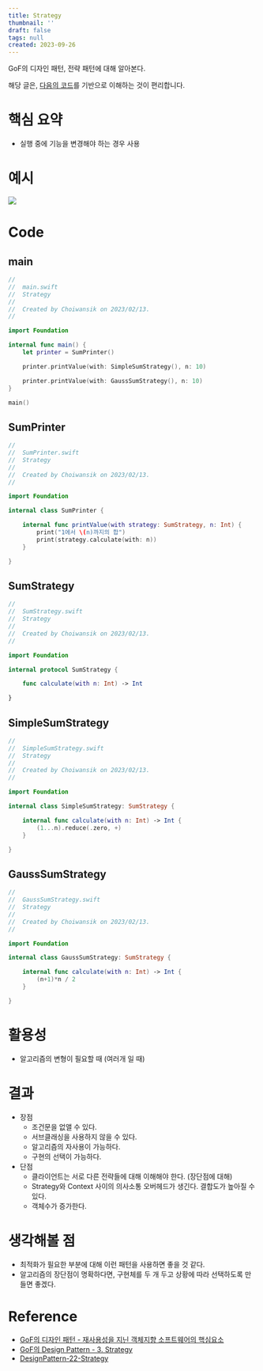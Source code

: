 ```yaml
---
title: Strategy
thumbnail: ''
draft: false
tags: null
created: 2023-09-26
---
```


GoF의 디자인 패턴, 전략 패턴에 대해 알아본다.

해당 글은, [다음의 코드](https://github.com/wansook0316/DesignPattern-21-Strategy)를 기반으로 이해하는 것이 편리합니다.

# 핵심 요약

* 실행 중에 기능을 변경해야 하는 경우 사용

# 예시

![](DesignPattern_23_Strategy_0.png)

# Code

## main

````swift
//
//  main.swift
//  Strategy
//
//  Created by Choiwansik on 2023/02/13.
//

import Foundation

internal func main() {
    let printer = SumPrinter()

    printer.printValue(with: SimpleSumStrategy(), n: 10)

    printer.printValue(with: GaussSumStrategy(), n: 10)
}

main()


````

## SumPrinter

````swift
//
//  SumPrinter.swift
//  Strategy
//
//  Created by Choiwansik on 2023/02/13.
//

import Foundation

internal class SumPrinter {

    internal func printValue(with strategy: SumStrategy, n: Int) {
        print("1에서 \(n)까지의 합")
        print(strategy.calculate(with: n))
    }

}

````

## SumStrategy

````swift
//
//  SumStrategy.swift
//  Strategy
//
//  Created by Choiwansik on 2023/02/13.
//

import Foundation

internal protocol SumStrategy {

    func calculate(with n: Int) -> Int

}

````

## SimpleSumStrategy

````swift
//
//  SimpleSumStrategy.swift
//  Strategy
//
//  Created by Choiwansik on 2023/02/13.
//

import Foundation

internal class SimpleSumStrategy: SumStrategy {

    internal func calculate(with n: Int) -> Int {
        (1...n).reduce(.zero, +)
    }

}

````

## GaussSumStrategy

````swift
//
//  GaussSumStrategy.swift
//  Strategy
//
//  Created by Choiwansik on 2023/02/13.
//

import Foundation

internal class GaussSumStrategy: SumStrategy {

    internal func calculate(with n: Int) -> Int {
        (n+1)*n / 2
    }

}
````

# 활용성

* 알고리즘의 변형이 필요할 때 (여러개 일 때)

# 결과

* 장점
  * 조건문을 없앨 수 있다.
  * 서브클래싱을 사용하지 않을 수 있다.
  * 알고리즘의 자사용이 가능하다.
  * 구현의 선택이 가능하다.
* 단점
  * 클라이언트는 서로 다른 전략들에 대해 이해해야 한다. (장단점에 대해)
  * Strategy와 Context 사이의 의사소통 오버헤드가 생긴다. 결합도가 높아질 수 있다.
  * 객체수가 증가한다.

# 생각해볼 점

* 최적화가 필요한 부분에 대해 이런 패턴을 사용하면 좋을 것 같다.
* 알고리즘의 장단점이 명확하다면, 구현체를 두 개 두고 상황에 따라 선택하도록 만들면 좋겠다.

# Reference

* [GoF의 디자인 패턴 - 재사용성을 지닌 객체지향 소프트웨어의 핵심요소](http://www.yes24.com/Product/Goods/17525598)
* [GoF의 Design Pattern - 3. Strategy](https://www.youtube.com/watch?v=Wao5HiXM_Cg&list=PLe6NQuuFBu7FhPfxkjDd2cWnTy2y_w_jZ&index=3)
* [DesignPattern-22-Strategy](https://github.com/wansook0316/DesignPattern-22-Strategy)
